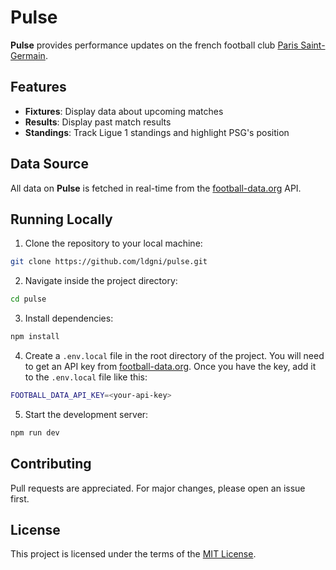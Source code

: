 # Pulse

**Pulse** provides performance updates on the french football club [Paris Saint-Germain](https://en.wikipedia.org/wiki/Paris_Saint-Germain_F.C.).

## Features

- **Fixtures**: Display data about upcoming matches
- **Results**: Display past match results
- **Standings**: Track Ligue 1 standings and highlight PSG's position

## Data Source

All data on **Pulse** is fetched in real-time from the [football-data.org](https://www.football-data.org/) API.

## Running Locally

1. Clone the repository to your local machine:

```sh
git clone https://github.com/ldgni/pulse.git
```

2. Navigate inside the project directory:

```sh
cd pulse
```

3. Install dependencies:

```sh
npm install
```

4. Create a `.env.local` file in the root directory of the project. You will need to get an API key from [football-data.org](https://www.football-data.org/). Once you have the key, add it to the `.env.local` file like this:

```sh
FOOTBALL_DATA_API_KEY=<your-api-key>
```

5.  Start the development server:

```sh
npm run dev
```

## Contributing

Pull requests are appreciated. For major changes, please open an issue first.

## License

This project is licensed under the terms of the [MIT License](LICENSE).
